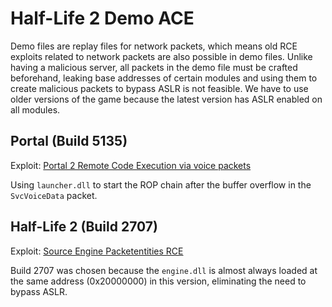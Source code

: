 # Half-Life 2 Demo ACE

Demo files are replay files for network packets, which means old RCE exploits related to network packets are also possible in demo files.
Unlike having a malicious server, all packets in the demo file must be crafted beforehand, leaking base addresses of certain modules and using them to create malicious packets to bypass ASLR is not feasible. We have to use older versions of the game because the latest version has ASLR enabled on all modules.

## Portal (Build 5135)

Exploit: [Portal 2 Remote Code Execution via voice packets](https://hackerone.com/reports/733267)

Using `launcher.dll` to start the ROP chain after the buffer overflow in the `SvcVoiceData` packet.

## Half-Life 2 (Build 2707)

Exploit: [Source Engine Packetentities RCE](https://ctf.re/source-engine/exploitation/2021/05/01/source-engine-2/)

Build 2707 was chosen because the `engine.dll` is almost always loaded at the same address (0x20000000) in this version, eliminating the need to bypass ASLR.
